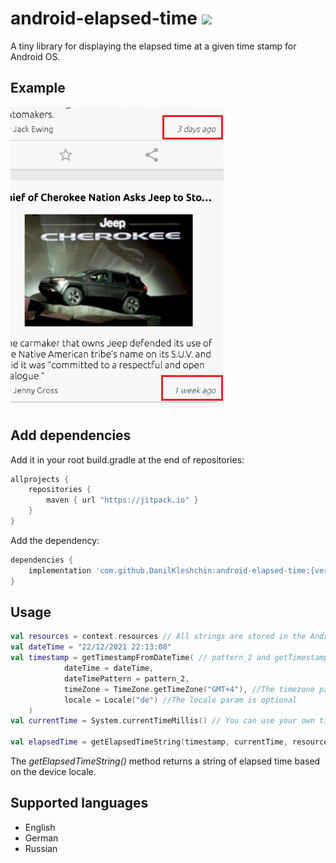 # android-elapsed-time [![](https://jitpack.io/v/DanilKleshchin/android-elapsed-time.svg)](https://jitpack.io/#DanilKleshchin/android-elapsed-time)

A tiny library for displaying the elapsed time at a given time stamp for Android OS.

## Example

![Alt text](/screenshot/screenshot.png?raw=true)

## Add dependencies
Add it in your root build.gradle at the end of repositories:
```gradle
allprojects {
    repositories {
        maven { url "https://jitpack.io" }
    }
}
```
 Add the dependency:
```gradle
dependencies {
    implementation 'com.github.DanilKleshchin:android-elapsed-time:{version}'
}
```

## Usage
```kotlin
val resources = context.resources // All strings are stored in the Android plurals res directory.
val dateTime = "22/12/2021 22:13:08"
val timestamp = getTimestampFromDateTime( // pattern_2 and getTimestampFromDateTime() are included in the lib
            dateTime = dateTime,
            dateTimePattern = pattern_2,
            timeZone = TimeZone.getTimeZone("GMT+4"), //The timezone param is optional
            locale = Locale("de") //The locale param is optional
    )
val currentTime = System.currentTimeMillis() // You can use your own timestamp

val elapsedTime = getElapsedTimeString(timestamp, currentTime, resources) // "1 day ago"
```

The _getElapsedTimeString()_ method returns a string of elapsed time based on the device locale.

## Supported languages
* English
* German
* Russian
